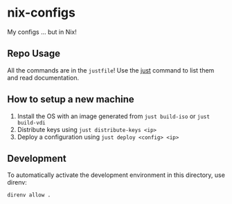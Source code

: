 # nix-configs

My configs ... but in Nix!

## Repo Usage

All the commands are in the `justfile`! Use the
[just](https://github.com/casey/just) command to list them and read
documentation.

## How to setup a new machine

1. Install the OS with an image generated from `just build-iso` or `just build-vdi`
2. Distribute keys using `just distribute-keys <ip>`
3. Deploy a configuration using `just deploy <config> <ip>`

## Development

To automatically activate the development environment in this directory, use
direnv:

```sh
direnv allow .
```
